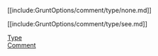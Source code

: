 [[include:GruntOptions/comment/type/none.md]]

[[include:GruntOptions/comment/type/see.md]]

[Type](../)  
[Comment](../../)